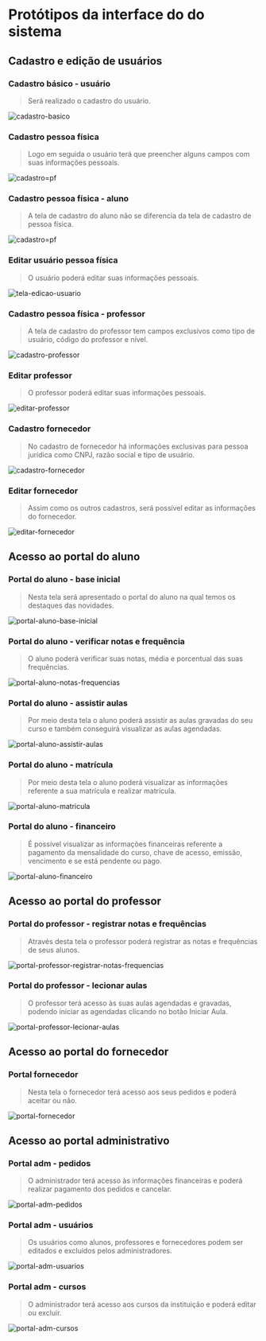 # Protótipos da interface do do sistema
## Cadastro e edição de usuários
### Cadastro básico - usuário
> Será realizado o cadastro do usuário.

![cadastro-basico](https://github.com/david-duartep/Projeto-Integrador-Grupo-38/assets/160237872/5b4afc8d-a2b1-41a8-b906-1f263a672680)

### Cadastro pessoa física
> Logo em seguida o usuário terá que preencher alguns campos com suas informações pessoais.

![cadastro=pf](https://github.com/david-duartep/Projeto-Integrador-Grupo-38/assets/160237872/88b2292e-d7dc-4396-8113-712b81fdd056)

### Cadastro pessoa física - aluno
> A tela de cadastro do aluno não se diferencia da tela de cadastro de pessoa física.

![cadastro=pf](https://github.com/david-duartep/Projeto-Integrador-Grupo-38/assets/160237872/69e715b5-ce87-4d1b-950a-c98be613f0fb)

### Editar usuário pessoa física
> O usuário poderá editar suas informações pessoais.

![tela-edicao-usuario](https://github.com/david-duartep/Projeto-Integrador-Grupo-38/assets/160237872/727fe586-20aa-4fa8-b307-137626550598)

### Cadastro pessoa física - professor
> A tela de cadastro do professor tem campos exclusivos como tipo de usuário, código do professor e nível.

![cadastro-professor](https://github.com/david-duartep/Projeto-Integrador-Grupo-38/assets/160237872/cb6b93f7-cb65-4757-beaf-b5cd6967ef12)

### Editar professor
> O professor poderá editar suas informações pessoais.

![editar-professor](https://github.com/david-duartep/Projeto-Integrador-Grupo-38/assets/160237872/41282b1e-9c30-479b-b8a9-d0bc278afe72)

### Cadastro fornecedor
> No cadastro de fornecedor há informações exclusivas para pessoa jurídica como CNPJ, razão social e tipo de usuário.

![cadastro-fornecedor](https://github.com/david-duartep/Projeto-Integrador-Grupo-38/assets/160237872/8c7b765b-4f0e-4da7-8a85-d567b05995fa)

### Editar fornecedor
> Assim como os outros cadastros, será possível editar as informações do fornecedor.

![editar-fornecedor](https://github.com/david-duartep/Projeto-Integrador-Grupo-38/assets/160237872/36863763-c37e-4128-9dee-01ce98bc8d59)

## Acesso ao portal do aluno
### Portal do aluno - base inicial
> Nesta tela será apresentado o portal do aluno na qual temos os destaques das novidades.

![portal-aluno-base-inicial](https://github.com/david-duartep/Projeto-Integrador-Grupo-38/assets/160237872/082535b7-9c49-4dbc-a7d7-4ca914a02049)

### Portal do aluno - verificar notas e frequência
> O aluno poderá verificar suas notas, média e porcentual das suas frequências.

![portal-aluno-notas-frequencias](https://github.com/david-duartep/Projeto-Integrador-Grupo-38/assets/160237872/f43f61fa-bde8-4e60-96e5-9be9830e9e40)

### Portal do aluno - assistir aulas
> Por meio desta tela o aluno poderá assistir as aulas gravadas do seu curso e também conseguirá visualizar as aulas agendadas.

![portal-aluno-assistir-aulas](https://github.com/david-duartep/Projeto-Integrador-Grupo-38/assets/160237872/3d4b58a4-2e23-4a1b-ace3-5882df1c57cf)

### Portal do aluno - matrícula
> Por meio desta tela o aluno poderá visualizar as informações referente a sua matrícula e realizar matrícula.

![portal-aluno-matricula](https://github.com/david-duartep/Projeto-Integrador-Grupo-38/assets/160237872/f12bd43c-8bc7-48a7-8b60-eda1f4da532a)

### Portal do aluno - financeiro
> É possível visualizar as informações financeiras referente a pagamento da mensalidade do curso, chave de acesso, emissão, vencimento e se está pendente ou pago.

![portal-aluno-financeiro](https://github.com/david-duartep/Projeto-Integrador-Grupo-38/assets/160237872/2c08fd24-9e35-4e6a-93bc-4642f15bd6be)

## Acesso ao portal do professor
### Portal do professor - registrar notas e frequências
> Através desta tela o professor poderá registrar as notas e frequências de seus alunos.

![portal-professor-registrar-notas-frequencias](https://github.com/david-duartep/Projeto-Integrador-Grupo-38/assets/160237872/67700a7b-51b4-44ee-8d0e-dc2f442c3377)

### Portal do professor - lecionar aulas
> O professor terá acesso às suas aulas agendadas e gravadas, podendo iniciar as agendadas clicando no botão Iniciar Aula.

![portal-professor-lecionar-aulas](https://github.com/david-duartep/Projeto-Integrador-Grupo-38/assets/160237872/4b407c22-cd10-46f4-8174-524f8b98c1a6)

## Acesso ao portal do fornecedor
### Portal fornecedor
> Nesta tela o fornecedor terá acesso aos seus pedidos e poderá aceitar ou não.

![portal-fornecedor](https://github.com/david-duartep/Projeto-Integrador-Grupo-38/assets/160237872/03729209-0643-419b-a573-f747657152e4)

## Acesso ao portal administrativo
### Portal adm - pedidos
> O administrador terá acesso às informações financeiras e poderá realizar pagamento dos pedidos e cancelar.

![portal-adm-pedidos](https://github.com/david-duartep/Projeto-Integrador-Grupo-38/assets/160237872/d219dec6-d89d-4303-bc7f-b36c2f9abd33)

### Portal adm - usuários
> Os usuários como alunos, professores e fornecedores podem ser editados e excluidos pelos administradores.

![portal-adm-usuarios](https://github.com/david-duartep/Projeto-Integrador-Grupo-38/assets/160237872/ce7ad6c5-820e-4938-8609-b1e981a2921f)

### Portal adm - cursos
> O administrador terá acesso aos cursos da instituição e poderá editar ou excluir.

![portal-adm-cursos](https://github.com/david-duartep/Projeto-Integrador-Grupo-38/assets/160237872/c609f081-fe86-4773-a5b4-6afaa80702b2)